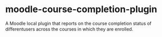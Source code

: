 # moodle-course-completion-plugin
A Moodle local plugin that reports on the course completion status of diﬀerentusers across the courses in which they are enrolled.
